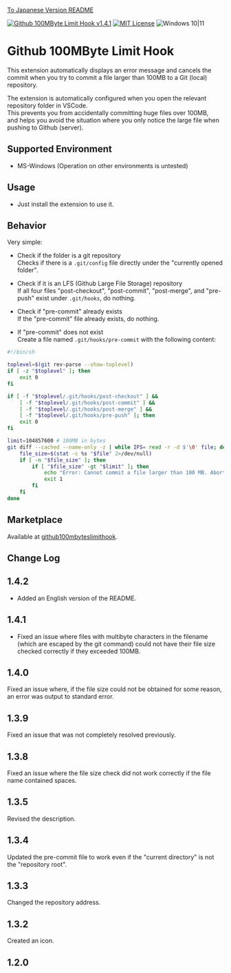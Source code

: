 [To Japanese Version README](README.ja.md)

[![Github 100MByte Limit Hook v1.4.1](https://img.shields.io/badge/Github_100MByte_Limit_Hook-v1.4.1-6479ff.svg)](https://marketplace.visualstudio.com/items?itemName=komiyamma.github100mbyteslimithook)
[![MIT License](https://img.shields.io/badge/license-MIT-blue.svg?style=flat)](LICENSE)
![Windows 10|11](https://img.shields.io/badge/Windows-_10_|_11-6479ff.svg?logo=windows&logoColor=white)

# Github 100MByte Limit Hook

This extension automatically displays an error message and cancels the commit when you try to commit a file larger than 100MB to a Git (local) repository.

The extension is automatically configured when you open the relevant repository folder in VSCode.  
This prevents you from accidentally committing huge files over 100MB,  
and helps you avoid the situation where you only notice the large file when pushing to Github (server).

## Supported Environment
- MS-Windows (Operation on other environments is untested)

## Usage
- Just install the extension to use it.

## Behavior
Very simple:

- Check if the folder is a git repository  
Checks if there is a `.git/config` file directly under the "currently opened folder".

- Check if it is an LFS (Github Large File Storage) repository  
If all four files "post-checkout", "post-commit", "post-merge", and "pre-push" exist under `.git/hooks`, do nothing.

- Check if "pre-commit" already exists  
If the "pre-commit" file already exists, do nothing.

- If "pre-commit" does not exist  
Create a file named `.git/hooks/pre-commit` with the following content:

```bash
#!/bin/sh

toplevel=$(git rev-parse --show-toplevel)
if [ -z "$toplevel" ]; then
    exit 0
fi

if [ -f "$toplevel/.git/hooks/post-checkout" ] && 
    [ -f "$toplevel/.git/hooks/post-commit" ] &&
    [ -f "$toplevel/.git/hooks/post-merge" ] &&
    [ -f "$toplevel/.git/hooks/pre-push" ]; then
    exit 0
fi

limit=104857600 # 100MB in bytes
git diff --cached --name-only -z | while IFS= read -r -d $'\0' file; do
    file_size=$(stat -c %s "$file" 2>/dev/null)
    if [ -n "$file_size" ]; then
        if [ "$file_size" -gt "$limit" ]; then
            echo "Error: Cannot commit a file larger than 100 MB. Abort commit."
            exit 1
        fi
    fi
done
```

## Marketplace
Available at [github100mbyteslimithook](https://marketplace.visualstudio.com/items?itemName=komiyamma.github100mbyteslimithook).

## Change Log

## 1.4.2

- Added an English version of the README.

## 1.4.1

- Fixed an issue where files with multibyte characters in the filename (which are escaped by the git command) could not have their file size checked correctly if they exceeded 100MB.

## 1.4.0

Fixed an issue where, if the file size could not be obtained for some reason, an error was output to standard error.

## 1.3.9

Fixed an issue that was not completely resolved previously.

## 1.3.8

Fixed an issue where the file size check did not work correctly if the file name contained spaces.

## 1.3.5

Revised the description.

## 1.3.4

Updated the pre-commit file to work even if the "current directory" is not the "repository root".

## 1.3.3

Changed the repository address.

## 1.3.2

Created an icon.

## 1.2.0
